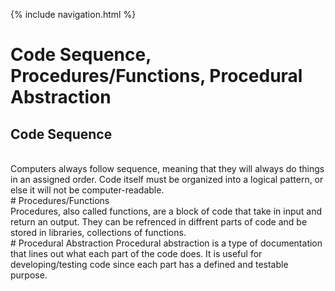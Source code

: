 {% include navigation.html %}

# Code Sequence, Procedures/Functions, Procedural Abstraction
## Code Sequence
<br>
Computers always follow sequence, meaning that they will always do things in an assigned order.  Code itself must be organized into a logical pattern, or else it will not be computer-readable.
<br>
# Procedures/Functions
<br>
Procedures, also called functions, are a block of code that take in input and return an output.  They can be refrenced in diffrent parts of code and be stored in libraries, collections of functions.
<br>
# Procedural Abstraction
Procedural abstraction is a type of documentation that lines out what each part of the code does.  It is useful for developing/testing code since each part has a defined and testable purpose.
